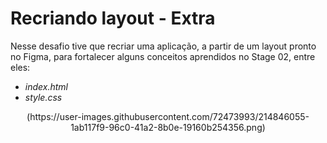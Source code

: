 # Recriando layout - Extra

Nesse desafio tive que recriar uma aplicação, a partir de um layout pronto no Figma, para fortalecer alguns conceitos aprendidos no Stage 02, entre eles:

- _index.html_
- _style.css_

<div align="center">
(https://user-images.githubusercontent.com/72473993/214846055-1ab117f9-96c0-41a2-8b0e-19160b254356.png)

